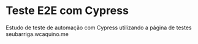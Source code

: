 # Teste E2E com Cypress

Estudo de teste de automação com Cypress utilizando a página de testes seubarriga.wcaquino.me